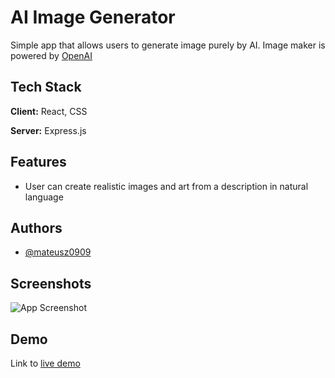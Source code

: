 
# AI Image Generator

Simple app that allows users to generate image purely by AI. Image maker is powered by [OpenAI](https://openai.com/dall-e-2/)

## Tech Stack

**Client:** React, CSS

**Server:** Express.js



## Features

- User can create realistic images and art from a description in natural language


## Authors

- [@mateusz0909](https://github.com/mateusz0909)


## Screenshots

![App Screenshot](https://i.imgur.com/BL8DBar.png)


## Demo

Link to [live demo](https://mateusz0909.github.io/AI-image-generator/)

